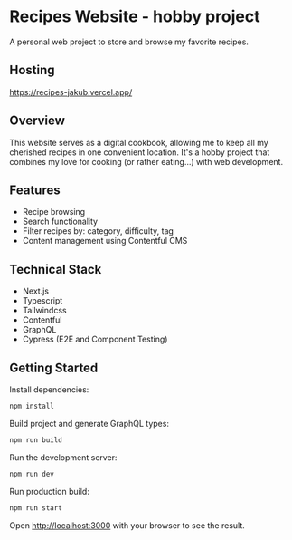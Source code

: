 # Recipes Website - hobby project

A personal web project to store and browse my favorite recipes.

## Hosting

https://recipes-jakub.vercel.app/

## Overview

This website serves as a digital cookbook, allowing me to keep all my cherished recipes in one convenient location. It's a hobby project that combines my love for cooking (or rather eating...) with web development.

## Features

- Recipe browsing
- Search functionality
- Filter recipes by: category, difficulty, tag
- Content management using Contentful CMS

## Technical Stack

- Next.js
- Typescript
- Tailwindcss
- Contentful
- GraphQL
- Cypress (E2E and Component Testing)

## Getting Started

Install dependencies:

```bash
npm install
```

Build project and generate GraphQL types:

```bash
npm run build
```

Run the development server:

```bash
npm run dev
```

Run production build:

```bash
npm run start
```

Open [http://localhost:3000](http://localhost:3000) with your browser to see the result.
